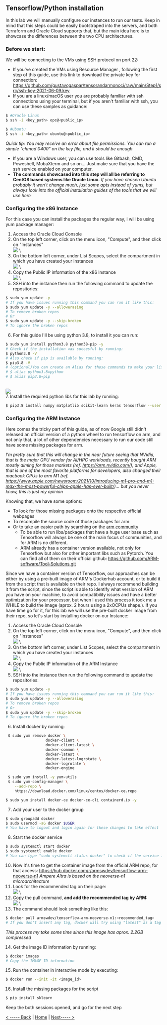 ## Tensorflow/Python installation

In this lab we will manually configure our instances to run our tests. 
Keep in mind that this steps could be easily bootstraped into the servers, and both Terraform and Oracle Cloud supports that, but the main idea here is to showcase the differences between the two CPU architectures.

### Before we start:

We will be connecting to the VMs using SSH protocol on port 22:
-  If you've created the VMs using Resource Manager , following the first step of this guide, use this link to download the private key for connection: https://github.com/gustavogaspar/tensorandarmonoci/raw/main/Step1/src/ssh-key-2021-06-09.key
 - If you are a linux/macOS user you are probably familiar with ssh connections using your terminal, but if you aren't familiar with ssh, you can use these samples as guidance:
```bash
$ #Oracle Linux
$ ssh -i <key_path> opc@<public_ip>
```
```bash
$ #Ubuntu
$ ssh -i <key_path> ubuntu@<public_ip>
```
*Quick tip: You may receive an error about file permissions. You can run a simple "chmod 0400" on the key file, and it should be enough*
- If you are a Windows user, you can use tools like Gitbash, CMD, Poweshell, MobaXterm and so on... Just make sure that you have the ssh service enabled on your computer.
- **The commands showcased into this step will all be referring to CentOS based systems like Oracle Linux.** 
*If you have chosen Ubuntu probably it won't change much, just some apts instead of yums, but always look into the official installation guides of the tools that we will use here*


### Configuring the x86 Instance
For this case you can install the packages the regular way, I will be using yum package manager:
1. Access the Oracle Cloud Console
2. On the top left corner, click on the menu icon, "Compute", and then click on "Instances"
\
![](./img/001-LAB2.PNG)
\
3. On the bottom left corner, under List Scopes, select the compartment in which you have created your instances
\
![](./img/002-LAB2.PNG)
\
4. Copy the Public IP information of the x86 Instance
\
![](./img/003-LAB2.PNG)
\
5. SSH into the instance then run the following command to update the repositories:
```bash
$ sudo yum update -y 
# If you have issues running this command you can run it like this:
$ sudo yum update -y --allowerasing
# To remove broken repos
# Or
$ sudo yum update -y --skip-broken
# To ignore the broken repos
```
 6. For this guide I'll be using python 3.8, to install it you can run:
```bash
$ sudo yum install python3.8 python38-pip -y
# Check if the installation was succesful by running:
$ python3.8 -V
# Also check if pip is available by running:
$ pip3.8 -V
# (optional)You can create an Alias for those commands to make your life easier
# $ alias python3.8=python
# $ alias pip3.8=pip
```
\
![](./img/004-LAB2.PNG)
\
7. Install the required python libs for this lab by running:
```bash
$ pip3.8 install numpy matplotlib scikit-learn keras tensorflow --user opc
```

### Configuring the ARM Instance
Here comes the tricky part of this guide, as of now Google still didn't released an official version of a python wheel to run tensorflow on arm, and not only that, a lot of other dependencies necessary to run our code still have some missing packages for arm.

*I'm pretty sure that this will change in the near future seeing that NVidia, that is the major GPU vendor for AI/HPC workloads, recently bought ARM mostly aiming for those markets (ref. https://arm.nvidia.com/), and Apple, that is one of the most favorite platforms for developers, also changed their macbook CPUs to arm M1 (ref. https://www.apple.com/newsroom/2021/10/introducing-m1-pro-and-m1-max-the-most-powerful-chips-apple-has-ever-built/)... but you never know, this is just my opinion*

Knowing that, we have some options:

 - To look for those missing packages onto the respective official webpages
 - To recompile the source code of those packages for arm 
 - Or to take an easier path by searching on the [arm community](https://community.arm.com/)
	 - To be able to run libs/packages that have a huge user base such as Tensorflow  will  always be one of the main focus of communities, and for ARM is no different.
	 - ARM already has a container version available, not only for Tensorflow but also for other important libs such as Pytorch. You can find all of them on their official github:  https://github.com/ARM-software/Tool-Solutions.git

Since we have a container version of Tensorflow, our approaches can be either by using a pre-built image of ARM's Dockerhub account, or to build it from the script that is available on their repo.
I always recommend building it from the script, since the script is able to identify what version of ARM you have on your machine, to avoid compatibility issues and have a better optimization for your processor, but when I used this process it took me a WHILE to build the image (aprox. 2 hours using a 2xOCPUs shape.). If you have time go for it, for this lab we will use the pre-built docker image from their repo, so let's start by installing docker on our Instance:

1. Access the Oracle Cloud Console
2. On the top left corner, click on the menu icon, "Compute", and then click on "Instances"
\
![](./img/001-LAB2.PNG)
\
3. On the bottom left corner, under List Scopes, select the compartment in which you have created your instances
\
![](./img/002-LAB2.PNG)
\
4. Copy the Public IP information of the ARM Instance
\
![](./img/ARM-LAB2.PNG)
\
5. SSH into the instance then run the following command to update the repositories:
```bash
$ sudo yum update -y 
# If you have issues running this command you can run it like this:
$ sudo yum update -y --allowerasing
# To remove broken repos
# Or
$ sudo yum update -y --skip-broken
# To ignore the broken repos
```
6. Install docker by running:
```bash
 $ sudo yum remove docker \
                  docker-client \
                  docker-client-latest \
                  docker-common \
                  docker-latest \
                  docker-latest-logrotate \
                  docker-logrotate \
                  docker-engine
```
```bash
 $ sudo yum install -y yum-utils
 $ sudo yum-config-manager \
    --add-repo \
    https://download.docker.com/linux/centos/docker-ce.repo
```
```bash
$ sudo yum install docker-ce docker-ce-cli containerd.io -y
```
7. Add your user to the docker group
```bash
$ sudo groupadd docker
$ sudo usermod -aG docker $USER
# You have to logout and login again for these changes to take effect
```
8. Start the docker service
```bash
$ sudo systemctl start docker
$ sudo systemctl enable docker
# You can type "sudo systemctl status docker" to check if the service is active and running
```
10. Now it's time to get the container image from the official ARM repo, for that access: https://hub.docker.com/r/armswdev/tensorflow-arm-neoverse-n1
*Ampere Altra is based on the neoverse-n1 microarchitecture*
11. Look for the recommended tag on their page:
\
![](./img/005-LAB2.PNG)
\
12. Copy the pull command, **and add the recommended tag by ARM:**
\
![](./img/006-LAB2.PNG)
\
13. The command should look something like this:
```bash
$ docker pull armswdev/tensorflow-arm-neoverse-n1:<recommended_tag>
# If you don't insert any tag, docker will try using "latest" as a tag which it won't work since this tag doesn't exist for this image
```
*This process my take some time since this image has aprox. 2.2GB compressed*

14. Get the image ID information by running:
```bash
$ docker images
# Copy the IMAGE ID information
```
15. Run the container in interactive mode by executing:
```bash
$ docker run --init -it <image_id>
```
16. Install the missing packages for the script
```bash
$ pip install sklearn 
```

Keep the both sessions opened, and go for the next step



[< ----- Back](../Step1/Step1.md)       |          [Home](../README.md)         |         [Next----- >](../Step3/Step3.md) 
